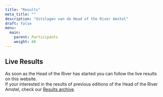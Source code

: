 ```yaml
---
title: "Results"
meta_title: ""
description: "Uitslagen van de Head of the River Amstel"
draft: false
menu:
  main:
    parent: Participants
    weight: 60
---
```

## Live Results
As soon as the Head of the River has started you can follow the live results on this website.   
If your interested in the results of previous editions of the Head of the River Amstel, check our [Results archive](../../over/uitslagenarchief/).
<!-- 
As soon as the Head of the River has started you can follow the live results via the link below.

<a href="https://regatta.time-team.nl/headoftheriveramstel/2025/results/events.php" target="_blank"><img alt="" src="https://time-team.nl/inc/img/timeteam/time-team.gif" width="400"></a> -->